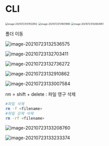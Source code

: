 # CLI

<img src="C:\Users\tmddu\AppData\Roaming\Typora\typora-user-images\image-20210723131552952.png" alt="image-20210723131552952" style="zoom: 50%;" />

<img src="C:\Users\tmddu\AppData\Roaming\Typora\typora-user-images\image-20210723131601890.png" alt="image-20210723131601890" style="zoom: 50%;" />

<img src="C:\Users\tmddu\AppData\Roaming\Typora\typora-user-images\image-20210723132604951.png" alt="image-20210723132604951" style="zoom:50%;" />

폴더 이동

![image-20210723132536575](C:\Users\tmddu\AppData\Roaming\Typora\typora-user-images\image-20210723132536575.png)

![image-20210723132703411](C:\Users\tmddu\AppData\Roaming\Typora\typora-user-images\image-20210723132703411.png)

![image-20210723132736272](C:\Users\tmddu\AppData\Roaming\Typora\typora-user-images\image-20210723132736272.png)

![image-20210723132910862](C:\Users\tmddu\AppData\Roaming\Typora\typora-user-images\image-20210723132910862.png)

![image-20210723133007584](C:\Users\tmddu\AppData\Roaming\Typora\typora-user-images\image-20210723133007584.png)

rm = shift + delete : 파일 영구 삭제



```bash
#파일 삭제
rm -f <filename>
#파일 강제 삭제
rm -rf <filename>
```

![image-20210723133208760](C:\Users\tmddu\AppData\Roaming\Typora\typora-user-images\image-20210723133208760.png)

![image-20210723133233374](C:\Users\tmddu\AppData\Roaming\Typora\typora-user-images\image-20210723133233374.png)